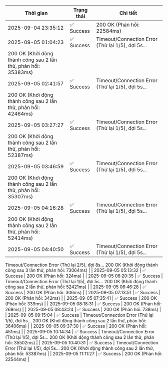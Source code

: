 | Thời gian | Trạng thái | Chi tiết |
|---|---|---|
| 2025-09-04 23:35:12 | ✅ Success | 200 OK (Phản hồi: 22584ms) |
| 2025-09-05 01:04:23 | ✅ Success | Timeout/Connection Error (Thử lại 1/5), đợi 5s...
200 OK (Khởi động thành công sau 2 lần thử, phản hồi: 35383ms) |
| 2025-09-05 02:41:57 | ✅ Success | Timeout/Connection Error (Thử lại 1/5), đợi 5s...
200 OK (Khởi động thành công sau 2 lần thử, phản hồi: 42464ms) |
| 2025-09-05 03:27:27 | ✅ Success | Timeout/Connection Error (Thử lại 1/5), đợi 5s...
200 OK (Khởi động thành công sau 2 lần thử, phản hồi: 52387ms) |
| 2025-09-05 03:46:59 | ✅ Success | Timeout/Connection Error (Thử lại 1/5), đợi 5s...
200 OK (Khởi động thành công sau 2 lần thử, phản hồi: 35307ms) |
| 2025-09-05 04:16:28 | ✅ Success | Timeout/Connection Error (Thử lại 1/5), đợi 5s...
200 OK (Khởi động thành công sau 2 lần thử, phản hồi: 52414ms) |
| 2025-09-05 04:40:50 | ✅ Success | Timeout/Connection Error (Thử lại 1/5), đợi 5s...
Timeout/Connection Error (Thử lại 2/5), đợi 8s...
200 OK (Khởi động thành công sau 3 lần thử, phản hồi: 73064ms) |
| 2025-09-05 05:13:32 | ✅ Success | 200 OK (Phản hồi: 324ms) |
| 2025-09-05 06:20:35 | ✅ Success | Timeout/Connection Error (Thử lại 1/5), đợi 5s...
200 OK (Khởi động thành công sau 2 lần thử, phản hồi: 52421ms) |
| 2025-09-05 06:46:28 | ✅ Success | 200 OK (Phản hồi: 306ms) |
| 2025-09-05 07:13:51 | ✅ Success | 200 OK (Phản hồi: 342ms) |
| 2025-09-05 07:35:41 | ✅ Success | 200 OK (Phản hồi: 339ms) |
| 2025-09-05 08:18:31 | ✅ Success | 200 OK (Phản hồi: 269ms) |
| 2025-09-05 08:43:24 | ✅ Success | 200 OK (Phản hồi: 738ms) |
| 2025-09-05 09:15:04 | ✅ Success | Timeout/Connection Error (Thử lại 1/5), đợi 5s...
200 OK (Khởi động thành công sau 2 lần thử, phản hồi: 36406ms) |
| 2025-09-05 09:37:30 | ✅ Success | 200 OK (Phản hồi: 451ms) |
| 2025-09-05 10:14:34 | ✅ Success | Timeout/Connection Error (Thử lại 1/5), đợi 5s...
200 OK (Khởi động thành công sau 2 lần thử, phản hồi: 35502ms) |
| 2025-09-05 10:40:31 | ✅ Success | Timeout/Connection Error (Thử lại 1/5), đợi 5s...
200 OK (Khởi động thành công sau 2 lần thử, phản hồi: 53387ms) |
| 2025-09-05 11:11:27 | ✅ Success | 200 OK (Phản hồi: 22544ms) |
